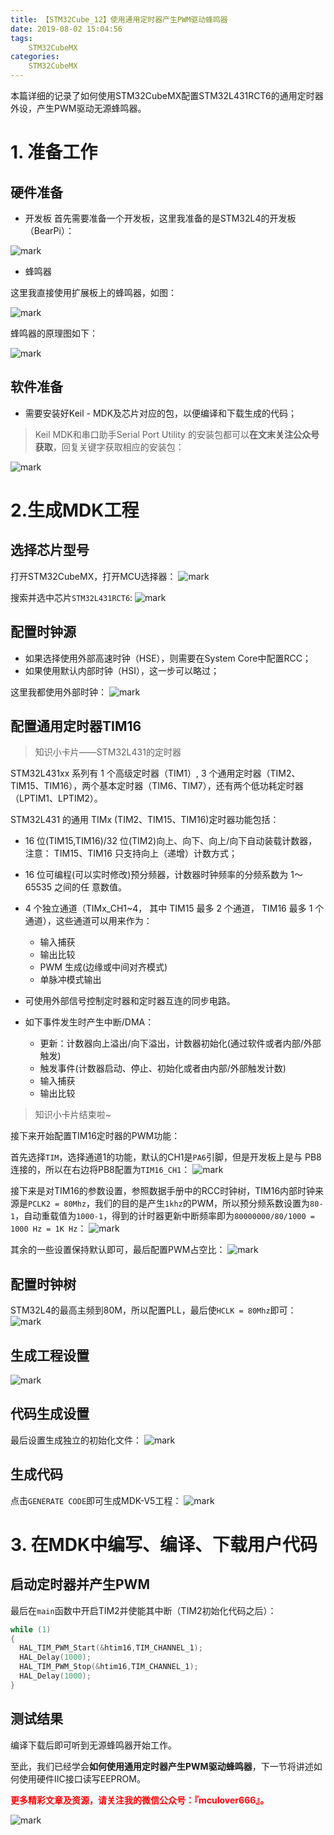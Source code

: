```yaml
---
title: 【STM32Cube_12】使用通用定时器产生PWM驱动蜂鸣器
date: 2019-08-02 15:04:56
tags:
    STM32CubeMX
categories:
    STM32CubeMX
---
```


本篇详细的记录了如何使用STM32CubeMX配置STM32L431RCT6的通用定时器外设，产生PWM驱动无源蜂鸣器。
<!--more-->

# 1. 准备工作
## 硬件准备
- 开发板
首先需要准备一个开发板，这里我准备的是STM32L4的开发板（BearPi）：

![mark](http://mculover666.cn/image/20190806/9uiPTi5odYSj.png?imageslim)

- 蜂鸣器

这里我直接使用扩展板上的蜂鸣器，如图：

![mark](http://mculover666.cn/image/20190807/egsTj4DhhwM8.png?imageslim)

蜂鸣器的原理图如下：

![mark](http://mculover666.cn/image/20190807/kjUo6ctmGGXS.png?imageslim)

## 软件准备
- 需要安装好Keil - MDK及芯片对应的包，以便编译和下载生成的代码；

>Keil MDK和串口助手Serial Port Utility 的安装包都可以**在文末关注公众号获取**，回复关键字获取相应的安装包：

![mark](http://mculover666.cn/image/20190814/gubaOwmETp1w.png?imageslim)

# 2.生成MDK工程
## 选择芯片型号
打开STM32CubeMX，打开MCU选择器：
![mark](http://mculover666.cn/image/20190806/gBP6glmUSH80.png?imageslim)

搜索并选中芯片`STM32L431RCT6`:
![mark](http://mculover666.cn/image/20190806/gnyHwdl53uVD.png?imageslim)

## 配置时钟源
- 如果选择使用外部高速时钟（HSE），则需要在System Core中配置RCC；
- 如果使用默认内部时钟（HSI），这一步可以略过；

这里我都使用外部时钟：
![mark](http://mculover666.cn/image/20190806/k593lGGb5tlW.png?imageslim)

## 配置通用定时器TIM16

>知识小卡片——STM32L431的定时器

STM32L431xx 系列有 1 个高级定时器（TIM1）, 3 个通用定时器（TIM2、TIM15、TIM16），两个基本定时器（TIM6、TIM7），还有两个低功耗定时器（LPTIM1、LPTIM2）。

STM32L431 的通用 TIMx (TIM2、TIM15、TIM16)定时器功能包括：

- 16 位(TIM15,TIM16)/32 位(TIM2)向上、向下、向上/向下自动装载计数器，注意：
TIM15、TIM16 只支持向上（递增）计数方式；
- 16 位可编程(可以实时修改)预分频器，计数器时钟频率的分频系数为 1～65535 之间的任
意数值。
- 4 个独立通道（TIMx_CH1~4， 其中 TIM15 最多 2 个通道， TIM16 最多 1 个
通道），这些通道可以用来作为：
  - 输入捕获
  - 输出比较
  - PWM 生成(边缘或中间对齐模式)
  - 单脉冲模式输出

- 可使用外部信号控制定时器和定时器互连的同步电路。
- 如下事件发生时产生中断/DMA：
  - 更新：计数器向上溢出/向下溢出，计数器初始化(通过软件或者内部/外部触发)
  - 触发事件(计数器启动、停止、初始化或者由内部/外部触发计数)
  - 输入捕获
  - 输出比较

>知识小卡片结束啦~

接下来开始配置TIM16定时器的PWM功能：

首先选择`TIM`，选择通道1的功能，默认的CH1是`PA6`引脚，但是开发板上是与 PB8 连接的，所以在右边将PB8配置为`TIM16_CH1`：
![mark](http://mculover666.cn/image/20190807/3Ru6wXY95H7s.png?imageslim)


接下来是对TIM16的参数设置，参照数据手册中的RCC时钟树，TIM16内部时钟来源是`PCLK2 = 80Mhz`，我们的目的是产生`1khz`的PWM，所以预分频系数设置为`80-1`，自动重载值为`1000-1`，得到的计时器更新中断频率即为`80000000/80/1000 = 1000 Hz = 1K Hz`：
![mark](http://mculover666.cn/image/20190807/FsrFLXtFVJBc.png?imageslim)

其余的一些设置保持默认即可，最后配置PWM占空比：
![mark](http://mculover666.cn/image/20190807/kVj0GfgtTFw9.png?imageslim)

## 配置时钟树
STM32L4的最高主频到80M，所以配置PLL，最后使`HCLK = 80Mhz`即可：
![mark](http://mculover666.cn/image/20190806/1TQg7frjRpVr.png?imageslim)

## 生成工程设置
![mark](http://mculover666.cn/image/20190807/UibRvxrbe4JC.png?imageslim)

## 代码生成设置
最后设置生成独立的初始化文件：
![mark](http://mculover666.cn/image/20190806/T6WvSK6Dfpts.png?imageslim)

## 生成代码
点击`GENERATE CODE`即可生成MDK-V5工程：
![mark](http://mculover666.cn/image/20190806/s0jGhLBWW6Cm.png?imageslim)

# 3. 在MDK中编写、编译、下载用户代码
## 启动定时器并产生PWM
最后在`main`函数中开启TIM2并使能其中断（TIM2初始化代码之后）：
```c
while (1)
{
  HAL_TIM_PWM_Start(&htim16,TIM_CHANNEL_1);
  HAL_Delay(1000);
  HAL_TIM_PWM_Stop(&htim16,TIM_CHANNEL_1);
  HAL_Delay(1000);
}
```

## 测试结果
编译下载后即可听到无源蜂鸣器开始工作。

至此，我们已经学会**如何使用通用定时器产生PWM驱动蜂鸣器**，下一节将讲述如何使用硬件IIC接口读写EEPROM。

**<font color="#FF0000">更多精彩文章及资源，请关注我的微信公众号：『mculover666』。</font>**

![mark](http://mculover666.cn/image/20190814/NQqt1eRxrl1K.png?imageslim)